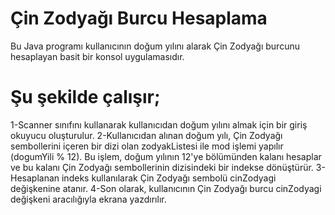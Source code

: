 # Çin Zodyağı Burcu Hesaplama
Bu Java programı kullanıcının doğum yılını alarak Çin Zodyağı burcunu hesaplayan basit bir konsol uygulamasıdır.

# Şu şekilde çalışır;

1-Scanner sınıfını kullanarak kullanıcıdan doğum yılını almak için bir giriş okuyucu oluşturulur. 
2-Kullanıcıdan alınan doğum yılı, Çin Zodyağı sembollerini içeren bir dizi olan zodyakListesi ile mod işlemi yapılır (dogumYili % 12). 
Bu işlem, doğum yılının 12'ye bölümünden kalanı hesaplar ve bu kalanı Çin Zodyağı sembollerinin dizisindeki bir indekse dönüştürür. 
3-Hesaplanan indeks kullanılarak Çin Zodyağı sembolü cinZodyagi değişkenine atanır. 
4-Son olarak, kullanıcının Çin Zodyağı burcu cinZodyagi değişkeni aracılığıyla ekrana yazdırılır.
